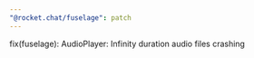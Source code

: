 ```yaml
---
"@rocket.chat/fuselage": patch
---
```


fix(fuselage): AudioPlayer: Infinity duration audio files crashing
